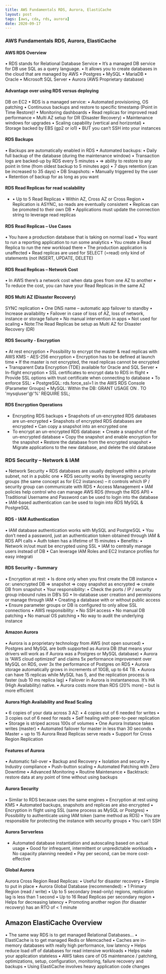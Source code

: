 ```yaml
---
title: AWS Fundamentals RDS, Aurora, ElastiCache
layout: post
tags: [aws, cda, rds, aurora]
date: 2020-09-17
---
```


### AWS Fundamentals RDS, Aurora, ElastiCache
#### AWS RDS Overview
• RDS stands for Relational Database Service
• It’s a managed DB service for DB use SQL as a query language.
• It allows you to create databases in the cloud that are managed by AWS
• Postgres
• MySQL
• MariaDB
• Oracle
• Microsoft SQL Server
• Aurora (AWS Proprietary database)
#### Advantage over using RDS versus deploying
DB on EC2
• RDS is a managed service:
• Automated provisioning, OS patching
• Continuous backups and restore to specific timestamp (Point in Time Restore)!
• Monitoring dashboards
• Read replicas for improved read performance
• Multi AZ setup for DR (Disaster Recovery)
• Maintenance windows for upgrades
• Scaling capability (vertical and horizontal)
• Storage backed by EBS (gp2 or io1)
• BUT you can’t SSH into your instances
#### RDS Backups
• Backups are automatically enabled in RDS
• Automated backups:
• Daily full backup of the database (during the maintenance window)
• Transaction logs are backed-up by RDS every 5 minutes
• => ability to restore to any point in time (from oldest backup to 5 minutes ago)
• 7 days retention (can be increased to 35 days)
• DB Snapshots:
• Manually triggered by the user
• Retention of backup for as long as you want
#### RDS Read Replicas for read scalability
- • Up to 5 Read Replicas
• Within AZ, Cross AZ
or Cross Region
• Replication is ASYNC,
so reads are eventually
consistent
• Replicas can be
promoted to their
own DB
• Applications must
update the connection
string to leverage read
replicas
#### RDS Read Replicas – Use Cases
• You have a production database
that is taking on normal load
• You want to run a reporting
application to run some analytics
• You create a Read Replica to run
the new workload there
• The production application is
unaffected
• Read replicas are used for SELECT
(=read) only kind of statements
(not INSERT, UPDATE, DELETE)
#### RDS Read Replicas – Network Cost 
• In AWS there’s a network cost when data goes from one AZ to another
• To reduce the cost, you can have your Read Replicas in the same AZ
#### RDS Multi AZ (Disaster Recovery)
SYNC replication
• One DNS name – automatic app
failover to standby
• Increase availability
• Failover in case of loss of AZ, loss of
network, instance or storage failure
• No manual intervention in apps
• Not used for scaling
• Note:The Read Replicas be setup as
Multi AZ for Disaster Recovery (DR)
#### RDS Security - Encryption
• At rest encryption
• Possibility to encrypt the master & read replicas with AWS KMS - AES-256 encryption
• Encryption has to be defined at launch time
• If the master is not encrypted, the read replicas cannot be encrypted
• Transparent Data Encryption (TDE) available for Oracle and SQL Server
• In-flight encryption
• SSL certificates to encrypt data to RDS in flight
• Provide SSL options with trust certificate when connecting to database
• To enforce SSL:
• PostgreSQL: rds.force_ssl=1 in the AWS RDS Console (Parameter Groups)
• MySQL: Within the DB:
GRANT USAGE ON *.* TO 'mysqluser'@'%' REQUIRE SSL;
#### RDS Encryption Operations
- Encrypting RDS backups
• Snapshots of un-encrypted RDS databases are un-encrypted
• Snapshots of encrypted RDS databases are encrypted
• Can copy a snapshot into an encrypted one
- To encrypt an un-encrypted RDS database:
• Create a snapshot of the un-encrypted database
• Copy the snapshot and enable encryption for the snapshot
• Restore the database from the encrypted snapshot
• Migrate applications to the new database, and delete the old database
### RDS Security – Network & IAM
• Network Security
• RDS databases are usually deployed within a private subnet, not in a public one
• RDS security works by leveraging security groups (the same concept as for EC2
instances) – it controls which IP / security group can communicate with RDS
• Access Management
• IAM policies help control who can manage AWS RDS (through the RDS API)
• Traditional Username and Password can be used to login into the database
• IAM-based authentication can be used to login into RDS MySQL & PostgreSQL
#### RDS - IAM Authentication
• IAM database authentication works with
MySQL and PostgreSQL
• You don’t need a password, just an
authentication token obtained through
IAM & RDS API calls
• Auth token has a lifetime of 15 minutes
• Benefits:
• Network in/out must be encrypted using SSL
• IAM to centrally manage users instead of DB
• Can leverage IAM Roles and EC2 Instance
profiles for easy integrati
#### RDS Security – Summary
• Encryption at rest:
• Is done only when you first create the DB instance
• or: unencrypted DB => snapshot => copy snapshot as encrypted => create DB from snapshot
• Your responsibility:
• Check the ports / IP / security group inbound rules in DB’s SG
• In-database user creation and permissions or manage through IAM
• Creating a database with or without public access
• Ensure parameter groups or DB is configured to only allow SSL connections
• AWS responsibility:
• No SSH access
• No manual DB patching
• No manual OS patching
• No way to audit the underlying instance
#### Amazon Aurora
• Aurora is a proprietary technology from AWS (not open sourced)
• Postgres and MySQL are both supported as Aurora DB (that means your
drivers will work as if Aurora was a Postgres or MySQL database)
• Aurora is “AWS cloud optimized” and claims 5x performance improvement
over MySQL on RDS, over 3x the performance of Postgres on RDS
• Aurora storage automatically grows in increments of 10GB, up to 64 TB.
• Aurora can have 15 replicas while MySQL has 5, and the replication process
is faster (sub 10 ms replica lag)
• Failover in Aurora is instantaneous. It’s HA (High Availability) native.
• Aurora costs more than RDS (20% more) – but is more efficient
#### Aurora High Availability and Read Scaling
• 6 copies of your data across 3 AZ:
• 4 copies out of 6 needed for writes
• 3 copies out of 6 need for reads
• Self healing with peer-to-peer replication
• Storage is striped across 100s of volumes
• One Aurora Instance takes writes (master)
• Automated failover for master in less than
30 seconds
• Master + up to 15 Aurora Read Replicas
serve reads
• Support for Cross Region Replication
#### Features of Aurora
• Automatic fail-over
• Backup and Recovery
• Isolation and security
• Industry compliance
• Push-button scaling
• Automated Patching with Zero Downtime
• Advanced Monitoring
• Routine Maintenance
• Backtrack: restore data at any point of time without using backups
#### Aurora Security
• Similar to RDS because uses the same engines
• Encryption at rest using KMS
• Automated backups, snapshots and replicas are also encrypted
• Encryption in flight using SSL (same process as MySQL or Postgres)
• Possibility to authenticate using IAM token (same method as RDS)
• You are responsible for protecting the instance with security groups
• You can’t SSH
#### Aurora Serverless
- Automated database instantiation and autoscaling
based on actual
usage
• Good for infrequent,
intermittent or
unpredictable workloads
• No capacity planning
needed
• Pay per second, can be
more cost-effective
#### Global Aurora
Aurora Cross Region Read Replicas:
• Useful for disaster recovery
• Simple to put in place
• Aurora Global Database (recommended):
• 1 Primary Region (read / write)
• Up to 5 secondary (read-only) regions, replication lag is
less than 1 second
• Up to 16 Read Replicas per secondary region
• Helps for decreasing latency
• Promoting another region (for disaster recovery) has an
RTO of < 1 minute
## Amazon ElastiCache Overview
• The same way RDS is to get managed Relational Databases…
• ElastiCache is to get managed Redis or Memcached
• Caches are in-memory databases with really high performance, low
latency
• Helps reduce load off of databases for read intensive workloads
• Helps make your application stateless
• AWS takes care of OS maintenance / patching, optimizations, setup,
configuration, monitoring, failure recovery and backups
• Using ElastiCache involves heavy application code changes
